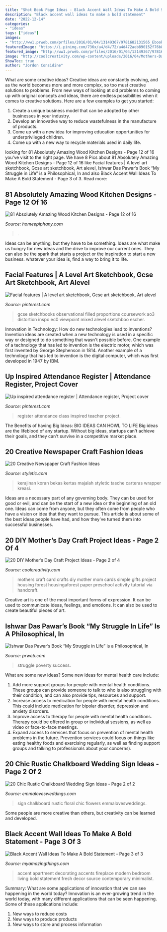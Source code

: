 ```yaml
---
title: "Shot Book Page Ideas - Black Accent Wall Ideas To Make A Bold Statement"
description: "Black accent wall ideas to make a bold statement"
date: "2022-12-14"
categories:
- "ideas"
tags: ["ideas"]
images:
- "http://ww1.prweb.com/prfiles/2016/01/04/13149367/9781682131565_Ebook_2000-e1451941599831.jpg"
featuredImage: "https://i.pinimg.com/736x/a4/d4/72/a4d472aeb890152f76b84e596c624625--artist-sketchbook-sketchbook-ideas.jpg"
featured_image: "http://ww1.prweb.com/prfiles/2016/01/04/13149367/9781682131565_Ebook_2000-e1451941599831.jpg"
image: "http://coolcreativity.com/wp-content/uploads/2016/04/Mothers-Day-Craft-for-Kids-Simple-Mothers-Day-Card-for-Kids.jpg"
ShowToc: true
author: "Jordon Considine"
---
```



What are some creative ideas?
Creative ideas are constantly evolving, and as the world becomes more and more complex, so too must creative solutions to problems. From new ways of looking at old problems to coming up with original concepts and ideas, there are endless possibilities when it comes to creative solutions. Here are a few examples to get you started:
1. Create a unique business model that can be adopted by other businesses in your industry.
2. Develop an innovative way to reduce wastefulness in the manufacture of products.
3. Come up with a new idea for improving education opportunities for underprivileged children.
4. Come up with a new way to recycle materials used in daily life.

	

		
looking for 81 Absolutely Amazing Wood Kitchen Designs - Page 12 of 16 you've visit to the right page. We have 8 Pics about 81 Absolutely Amazing Wood Kitchen Designs - Page 12 of 16 like Facial features | A level art sketchbook, Gcse art sketchbook, Art alevel, Ishwar Das Pawar’s Book “My Struggle in Life” is a Philosophical, In and also Black Accent Wall Ideas To Make A Bold Statement - Page 3 of 3. Read more:
		
    
## 81 Absolutely Amazing Wood Kitchen Designs - Page 12 Of 16

<img loading=lazy src="https://homeepiphany.com/wp-content/uploads/2015/08/81-Absolutely-Amazing-Wood-Kitchen-Designs-56.jpg" onerror="this.onerror=null;this.src='https://tse3.mm.bing.net/th?id=OIP.eSItnkPuFj_lKiLz8QUWdwHaHa&amp;pid=15.1';" alt="81 Absolutely Amazing Wood Kitchen Designs - Page 12 of 16">

_Source: homeepiphany.com_

>. 

	

Ideas can be anything, but they have to be something. Ideas are what make us hungry for new ideas and the drive to improve our current ones. They can also be the spark that starts a project or the inspiration to start a new business. whatever your idea is, find a way to bring it to life.

    
## Facial Features | A Level Art Sketchbook, Gcse Art Sketchbook, Art Alevel

<img loading=lazy src="https://i.pinimg.com/736x/a4/d4/72/a4d472aeb890152f76b84e596c624625--artist-sketchbook-sketchbook-ideas.jpg" onerror="this.onerror=null;this.src='https://tse3.mm.bing.net/th?id=OIP.gdtRaXy1X4KBAj90r53BvwAAAA&amp;pid=15.1';" alt="Facial features | A level art sketchbook, Gcse art sketchbook, Art alevel">

_Source: pinterest.com_

>gcse sketchbooks observational filled proportions coursework ao3 distortion inspo ec0 viewpoint mixed alevel sketchboo escher. 

	

Innovation in Technology: How do new technologies lead to inventions?
Invention ideas are created when a new technology is used in a specific way or designed to do something that wasn't possible before. One example of a technology that has led to invention is the electric motor, which was first invented by George Stephenson in 1814. Another example of a technology that has led to invention is the digital computer, which was first developed in 1947 by IBM.

    
## Up Inspired Attendance Register | Attendance Register, Project Cover

<img loading=lazy src="https://i.pinimg.com/736x/79/a0/10/79a010d4af31f075701fe0d71ee52fe0.jpg" onerror="this.onerror=null;this.src='https://tse2.mm.bing.net/th?id=OIP.z-An-aFSAyksksoF70YkRgHaJ3&amp;pid=15.1';" alt="Up inspired attendance register | Attendance register, Project cover">

_Source: pinterest.com_

>register attendance class inspired teacher project. 

	

The Benefits of having Big Ideas:
BIG IDEAS CAN HOWL TO LIFE
Big ideas are the lifeblood of any startup. Without big ideas, startups can't achieve their goals, and they can't survive in a competitive market place.

    
## 20 Creative Newspaper Craft Fashion Ideas

<img loading=lazy src="https://styletic.com/wp-content/uploads/2014/10/newspaper-craft-fashion-ideas/19-creative-newspaper-craft-fashion-ideas.jpg" onerror="this.onerror=null;this.src='https://tse2.mm.bing.net/th?id=OIP.cZl0NKbrOWcZj5rdYlbSJwHaJ4&amp;pid=15.1';" alt="20 Creative Newspaper Craft Fashion Ideas">

_Source: styletic.com_

>kerajinan koran bekas kertas majalah styletic tasche carteras wrapper kreasi. 

	

Ideas are a necessary part of any governing body. They can be used for good or evil, and can be the start of a new idea or the beginning of an old one. Ideas can come from anyone, but they often come from people who have a vision or idea that they want to pursue. This article is about some of the best ideas people have had, and how they've turned them into successful businesses.

    
## 20 DIY Mother’s Day Craft Project Ideas - Page 2 Of 4

<img loading=lazy src="http://coolcreativity.com/wp-content/uploads/2016/04/Mothers-Day-Craft-for-Kids-Simple-Mothers-Day-Card-for-Kids.jpg" onerror="this.onerror=null;this.src='https://tse3.mm.bing.net/th?id=OIP.WK3YPhkIVvMpxMwcPfvlKwAAAA&amp;pid=15.1';" alt="20 DIY Mother’s Day Craft Project Ideas - Page 2 of 4">

_Source: coolcreativity.com_

>mothers craft card crafts diy mother mom cards simple gifts project housing forest housingaforest paper preschool activity tutorial via handcraft. 

	

Creative art is one of the most important forms of expression. It can be used to communicate ideas, feelings, and emotions. It can also be used to create beautiful pieces of art.

    
## Ishwar Das Pawar’s Book “My Struggle In Life” Is A Philosophical, In

<img loading=lazy src="http://ww1.prweb.com/prfiles/2016/01/04/13149367/9781682131565_Ebook_2000-e1451941599831.jpg" onerror="this.onerror=null;this.src='https://tse2.mm.bing.net/th?id=OIP.q9b_UyUaNLuRoONfhGgvfwHaLI&amp;pid=15.1';" alt="Ishwar Das Pawar’s Book “My Struggle in Life” is a Philosophical, In">

_Source: prweb.com_

>struggle poverty success. 

	

What are some new ideas?
Some new ideas for mental health care include:
1. Add more support groups for people with mental health conditions. These groups can provide someone to talk to who is also struggling with their condition, and can also provide tips, resources and support.
2. Increase access to medication for people with mental health conditions. This could include medication for bipolar disorder, depression and anxiety disorders.
3. Improve access to therapy for people with mental health conditions. Therapy could be offered in group or individual sessions, as well as video or face-to-face meetings.
4. Expand access to services that focus on prevention of mental health problems in the future. Prevention services could focus on things like eating healthy foods and exercising regularly, as well as finding support groups and talking to professionals about your concerns).

    
## 20 Chic Rustic Chalkboard Wedding Sign Ideas - Page 2 Of 2

<img loading=lazy src="http://emmalovesweddings.com/wp-content/uploads/2017/11/chalkboard-wedding-sign-ideas-with-floral.jpg" onerror="this.onerror=null;this.src='https://tse1.mm.bing.net/th?id=OIP.34wX6rNVszocevOBat4K3wHaLH&amp;pid=15.1';" alt="20 Chic Rustic Chalkboard Wedding Sign Ideas - Page 2 of 2">

_Source: emmalovesweddings.com_

>sign chalkboard rustic floral chic flowers emmalovesweddings. 

	

Some people are more creative than others, but creativity can be learned and developed.

    
## Black Accent Wall Ideas To Make A Bold Statement - Page 3 Of 3

<img loading=lazy src="https://myamazingthings.com/wp-content/uploads/2018/02/black-accent-wall-11-.jpg" onerror="this.onerror=null;this.src='https://tse3.mm.bing.net/th?id=OIP.i6tpq8nB-QMfWv_t4-VzQAHaJ_&amp;pid=15.1';" alt="Black Accent Wall Ideas To Make A Bold Statement - Page 3 of 3">

_Source: myamazingthings.com_

>accent apartment decorating accents fireplace modern bedroom living bold statement fresh decor source contemporary minimalist. 

	

Summary: What are some applications of innovation that we can see happening in the world today?
Innovation is an ever-growing trend in the world today, with many different applications that can be seen happening. Some of these applications include: 
1. New ways to reduce costs 
2. New ways to produce products 
3. New ways to store and process information 

